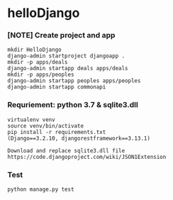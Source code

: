 # helloDjango

### [NOTE] Create project and app

    mkdir HelloDjango
    django-admin startproject djangoapp .
    mkdir -p apps/deals
    django-admin startapp deals apps/deals
    mkdir -p apps/peoples
    django-admin startapp peoples apps/peoples
    django-admin startapp commonapi

### Requriement: python 3.7 & sqlite3.dll

    virtualenv venv
    source venv/bin/activate
    pip install -r requirements.txt
    (Django==3.2.10, djangorestframework==3.13.1)

    Download and replace sqlite3.dll file
    https://code.djangoproject.com/wiki/JSON1Extension

### Test

    python manage.py test

